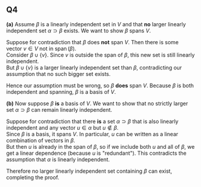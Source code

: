 ## Q4

**(a)**
Assume $\beta$ is a linearly independent set in $V$ and that **no** larger linearly independent set $\alpha\supset \beta$ exists. We want to show $\beta$ spans $V$.  

Suppose for contradiction that $\beta$ does **not** span $V$. Then there is some vector $v\in V$ not in $\operatorname{span}(\beta)$.  
Consider $\beta \cup \{v\}$. Since $v$ is outside the span of $\beta$, this new set is still linearly independent.  
But $\beta \cup \{v\}$ is a larger linearly independent set than $\beta$, contradicting our assumption that no such bigger set exists.  

Hence our assumption must be wrong, so $\beta$ **does** span $V$. Because $\beta$ is both independent and spanning, $\beta$ is a basis of $V$.  


**(b)**
Now suppose $\beta$ **is** a basis of $V$. We want to show that no strictly larger set $\alpha\supset \beta$ can remain linearly independent.  

Suppose for contradiction that there **is** a set $\alpha\supset \beta$ that is also linearly independent and any vector $u \in \alpha$ but $u \notin \beta$.  
Since $\beta$ is a basis, it spans $V$. In particular, $u$ can be written as a linear combination of vectors in $\beta$.  
But then $u$ is already in the span of $\beta$, so if we include both $u$ and all of $\beta$, we get a linear dependence (because $u$ is "redundant"). This contradicts the assumption that $\alpha$ is linearly independent.  

Therefore no larger linearly independent set containing $\beta$ can exist, completing the proof.